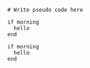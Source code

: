 ```tefcha

# Write pseudo code here

if morning
  hello
end

```

```tefcha
if morning
  hello
end
```








